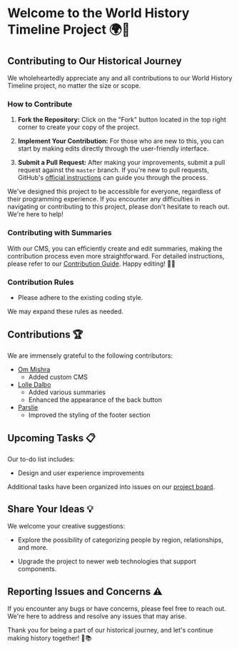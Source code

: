# Welcome to the World History Timeline Project 🌍📜

## Contributing to Our Historical Journey

We wholeheartedly appreciate any and all contributions to our World History Timeline project, no matter the size or scope.

### How to Contribute

1. **Fork the Repository:** Click on the "Fork" button located in the top right corner to create your copy of the project.

2. **Implement Your Contribution:** For those who are new to this, you can start by making edits directly through the user-friendly interface.

3. **Submit a Pull Request:** After making your improvements, submit a pull request against the `master` branch. If you're new to pull requests, GitHub's [official instructions](https://docs.github.com/en/pull-requests/collaborating-with-pull-requests/proposing-changes-to-your-work-with-pull-requests/creating-a-pull-request) can guide you through the process.

We've designed this project to be accessible for everyone, regardless of their programming experience. If you encounter any difficulties in navigating or contributing to this project, please don't hesitate to reach out. We're here to help!

### Contributing with Summaries

With our CMS, you can efficiently create and edit summaries, making the contribution process even more straightforward. For detailed instructions, please refer to our [Contribution Guide](/CONTRIBUTING.md). Happy editing! 📝🌟

### Contribution Rules

- Please adhere to the existing coding style.

We may expand these rules as needed.

## Contributions 🏆

We are immensely grateful to the following contributors:

- [Om Mishra](https://github.com/Om-Mishra7)
  - Added custom CMS
- [Lolle Dalbo](https://github.com/Skaparen)
  - Added various summaries
  - Enhanced the appearance of the back button
- [Parslie](https://github.com/parslie)
  - Improved the styling of the footer section

## Upcoming Tasks 📋

Our to-do list includes:

- Design and user experience improvements

Additional tasks have been organized into issues on our [project board](https://github.com/users/tavro/projects/2/views/1).

## Share Your Ideas 💡

We welcome your creative suggestions:

- Explore the possibility of categorizing people by region, relationships, and more.

- Upgrade the project to newer web technologies that support components.

## Reporting Issues and Concerns ⚠️

If you encounter any bugs or have concerns, please feel free to reach out. We're here to address and resolve any issues that may arise.

Thank you for being a part of our historical journey, and let's continue making history together! 🚀📚
